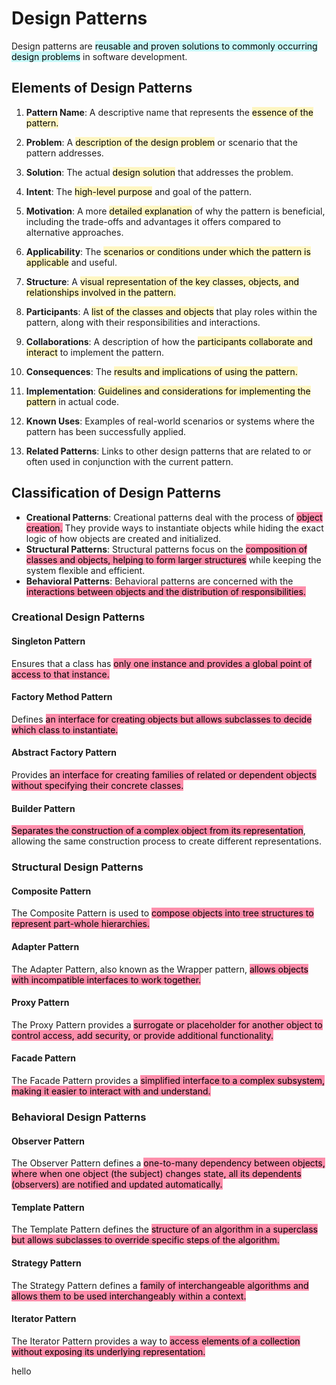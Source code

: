 # Design Patterns
Design patterns are <mark style="background: #ABF7F7A6;">reusable and proven solutions to commonly occurring design problems</mark> in software development.

## Elements of Design Patterns
1. **Pattern Name**: A descriptive name that represents the <mark style="background: #FFF3A3A6;">essence of the pattern.</mark> 
    
2. **Problem**: A <mark style="background: #FFF3A3A6;">description of the design problem</mark> or scenario that the pattern addresses. 
    
3. **Solution**: The actual <mark style="background: #FFF3A3A6;">design solution</mark> that addresses the problem.
    
4. **Intent**: The <mark style="background: #FFF3A3A6;">high-level purpose</mark> and goal of the pattern.
    
5. **Motivation**: A more <mark style="background: #FFF3A3A6;">detailed explanation</mark> of why the pattern is beneficial, including the trade-offs and advantages it offers compared to alternative approaches.
    
6. **Applicability**: The <mark style="background: #FFF3A3A6;">scenarios or conditions under which the pattern is applicable</mark> and useful. 
    
7. **Structure**: A <mark style="background: #FFF3A3A6;">visual representation of the key classes, objects, and relationships involved in the pattern.</mark>
    
8. **Participants**: A <mark style="background: #FFF3A3A6;">list of the classes and objects</mark> that play roles within the pattern, along with their responsibilities and interactions.
    
9. **Collaborations**: A description of how the <mark style="background: #FFF3A3A6;">participants collaborate and interact</mark> to implement the pattern.
    
10. **Consequences**: The <mark style="background: #FFF3A3A6;">results and implications of using the pattern.</mark>
    
11. **Implementation**: <mark style="background: #FFF3A3A6;">Guidelines and considerations for implementing the pattern</mark> in actual code. 
    
12. **Known Uses**: Examples of real-world scenarios or systems where the pattern has been successfully applied. 
    
13. **Related Patterns**: Links to other design patterns that are related to or often used in conjunction with the current pattern. 

## Classification of Design Patterns
- **Creational Patterns**: Creational patterns deal with the process of <mark style="background: #FF5582A6;">object creation.</mark> They provide ways to instantiate objects while hiding the exact logic of how objects are created and initialized.
- **Structural Patterns**: Structural patterns focus on the <mark style="background: #FF5582A6;">composition of classes and objects, helping to form larger structures</mark> while keeping the system flexible and efficient.
- **Behavioral Patterns**: Behavioral patterns are concerned with the <mark style="background: #FF5582A6;">interactions between objects and the distribution of responsibilities.</mark>

### Creational Design Patterns
#### Singleton Pattern
Ensures that a class has <mark style="background: #FF5582A6;">only one instance and provides a global point of access to that instance.</mark>

#### Factory Method Pattern
Defines <mark style="background: #FF5582A6;">an interface for creating objects but allows subclasses to decide which class to instantiate.</mark>

#### Abstract Factory Pattern
Provides <mark style="background: #FF5582A6;">an interface for creating families of related or dependent objects without specifying their concrete classes.</mark>

#### Builder Pattern
<mark style="background: #FF5582A6;">Separates the construction of a complex object from its representation</mark>, allowing the same construction process to create different representations.

### Structural Design Patterns
#### Composite Pattern 
The Composite Pattern is used to <mark style="background: #FF5582A6;">compose objects into tree structures to represent part-whole hierarchies.
</mark>
#### Adapter Pattern
The Adapter Pattern, also known as the Wrapper pattern, <mark style="background: #FF5582A6;">allows objects with incompatible interfaces to work together.</mark>

#### Proxy Pattern
The Proxy Pattern provides a <mark style="background: #FF5582A6;">surrogate or placeholder for another object to control access, add security, or provide additional functionality.</mark>

#### Facade Pattern
The Facade Pattern provides a <mark style="background: #FF5582A6;">simplified interface to a complex subsystem, making it easier to interact with and understand.</mark>


### Behavioral Design Patterns
#### Observer Pattern 
The Observer Pattern defines a <mark style="background: #FF5582A6;">one-to-many dependency between objects, where when one object (the subject) changes state, all its dependents (observers) are notified and updated automatically.</mark>

#### Template Pattern 
The Template Pattern defines the <mark style="background: #FF5582A6;">structure of an algorithm in a superclass but allows subclasses to override specific steps of the algorithm.</mark>

#### Strategy Pattern
The Strategy Pattern defines a <mark style="background: #FF5582A6;">family of interchangeable algorithms and allows them to be used interchangeably within a context.</mark>

#### Iterator Pattern 
The Iterator Pattern provides a way to <mark style="background: #FF5582A6;">access elements of a collection without exposing its underlying representation.</mark>

hello
